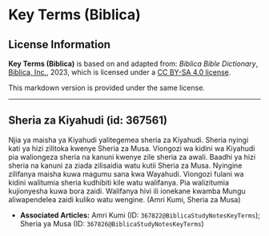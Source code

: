 # Key Terms (Biblica)

## License Information

**Key Terms (Biblica)** is based on and adapted from: _Biblica Bible Dictionary_, [Biblica, Inc.](https://www.biblica.com/), 2023, which is licensed under a [CC BY-SA 4.0 license](https://creativecommons.org/licenses/by-sa/4.0/legalcode.en).

This markdown version is provided under the same license.



--------------------------------

## Sheria za Kiyahudi (id: 367561)

Njia ya maisha ya Kiyahudi yalitegemea sheria za Kiyahudi. Sheria nyingi kati ya hizi zilitoka kwenye Sheria za Musa. Viongozi wa kidini wa Kiyahudi pia waliongeza sheria na kanuni kwenye zile sheria za awali. Baadhi ya hizi sheria na kanuni za ziada zilisaidia watu kutii Sheria za Musa. Nyingine zilifanya maisha kuwa magumu sana kwa Wayahudi. Viongozi fulani wa kidini walitumia sheria kudhibiti kile watu walifanya. Pia walizitumia kujionyesha kuwa bora zaidi. Walifanya hivi ili ionekane kwamba Mungu aliwapendelea zaidi kuliko watu wengine. (Amri Kumi, Sheria za Musa)

* **Associated Articles:** Amri Kumi (ID: `367822@BiblicaStudyNotesKeyTerms`); Sheria ya Musa (ID: `367826@BiblicaStudyNotesKeyTerms`)

